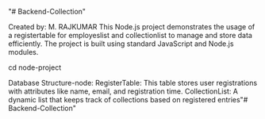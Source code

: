 "# Backend-Collection" 

Created by: M. RAJKUMAR
This Node.js project demonstrates the usage of a registertable for employeslist and collectionlist to manage and store data efficiently. The project is built using standard JavaScript and Node.js modules.

cd node-project

Database Structure-node:
RegisterTable: This table stores user registrations with attributes like name, email, and registration time.
CollectionList: A dynamic list that keeps track of collections based on registered entries"# Backend-Collection" 
